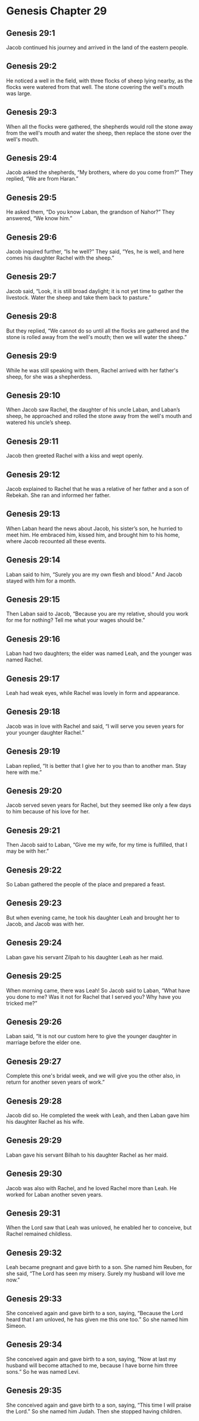 # Genesis Chapter 29

## Genesis 29:1

Jacob continued his journey and arrived in the land of the eastern people.

## Genesis 29:2

He noticed a well in the field, with three flocks of sheep lying nearby, as the flocks were watered from that well. The stone covering the well's mouth was large.

## Genesis 29:3

When all the flocks were gathered, the shepherds would roll the stone away from the well's mouth and water the sheep, then replace the stone over the well's mouth.

## Genesis 29:4

Jacob asked the shepherds, “My brothers, where do you come from?” They replied, “We are from Haran.”

## Genesis 29:5

He asked them, “Do you know Laban, the grandson of Nahor?” They answered, “We know him.”

## Genesis 29:6

Jacob inquired further, “Is he well?” They said, “Yes, he is well, and here comes his daughter Rachel with the sheep.”

## Genesis 29:7

Jacob said, “Look, it is still broad daylight; it is not yet time to gather the livestock. Water the sheep and take them back to pasture.”

## Genesis 29:8

But they replied, “We cannot do so until all the flocks are gathered and the stone is rolled away from the well's mouth; then we will water the sheep.”

## Genesis 29:9

While he was still speaking with them, Rachel arrived with her father's sheep, for she was a shepherdess.

## Genesis 29:10

When Jacob saw Rachel, the daughter of his uncle Laban, and Laban’s sheep, he approached and rolled the stone away from the well's mouth and watered his uncle’s sheep.

## Genesis 29:11

Jacob then greeted Rachel with a kiss and wept openly.

## Genesis 29:12

Jacob explained to Rachel that he was a relative of her father and a son of Rebekah. She ran and informed her father.

## Genesis 29:13

When Laban heard the news about Jacob, his sister’s son, he hurried to meet him. He embraced him, kissed him, and brought him to his home, where Jacob recounted all these events.

## Genesis 29:14

Laban said to him, “Surely you are my own flesh and blood.” And Jacob stayed with him for a month.

## Genesis 29:15

Then Laban said to Jacob, “Because you are my relative, should you work for me for nothing? Tell me what your wages should be.”

## Genesis 29:16

Laban had two daughters; the elder was named Leah, and the younger was named Rachel.

## Genesis 29:17

Leah had weak eyes, while Rachel was lovely in form and appearance.

## Genesis 29:18

Jacob was in love with Rachel and said, “I will serve you seven years for your younger daughter Rachel.”

## Genesis 29:19

Laban replied, “It is better that I give her to you than to another man. Stay here with me.”

## Genesis 29:20

Jacob served seven years for Rachel, but they seemed like only a few days to him because of his love for her.

## Genesis 29:21

Then Jacob said to Laban, “Give me my wife, for my time is fulfilled, that I may be with her.”

## Genesis 29:22

So Laban gathered the people of the place and prepared a feast.

## Genesis 29:23

But when evening came, he took his daughter Leah and brought her to Jacob, and Jacob was with her.

## Genesis 29:24

Laban gave his servant Zilpah to his daughter Leah as her maid.

## Genesis 29:25

When morning came, there was Leah! So Jacob said to Laban, “What have you done to me? Was it not for Rachel that I served you? Why have you tricked me?”

## Genesis 29:26

Laban said, “It is not our custom here to give the younger daughter in marriage before the elder one.

## Genesis 29:27

Complete this one's bridal week, and we will give you the other also, in return for another seven years of work.”

## Genesis 29:28

Jacob did so. He completed the week with Leah, and then Laban gave him his daughter Rachel as his wife.

## Genesis 29:29

Laban gave his servant Bilhah to his daughter Rachel as her maid.

## Genesis 29:30

Jacob was also with Rachel, and he loved Rachel more than Leah. He worked for Laban another seven years.

## Genesis 29:31

When the Lord saw that Leah was unloved, he enabled her to conceive, but Rachel remained childless.

## Genesis 29:32

Leah became pregnant and gave birth to a son. She named him Reuben, for she said, “The Lord has seen my misery. Surely my husband will love me now.”

## Genesis 29:33

She conceived again and gave birth to a son, saying, “Because the Lord heard that I am unloved, he has given me this one too.” So she named him Simeon.

## Genesis 29:34

She conceived again and gave birth to a son, saying, “Now at last my husband will become attached to me, because I have borne him three sons.” So he was named Levi.

## Genesis 29:35

She conceived again and gave birth to a son, saying, “This time I will praise the Lord.” So she named him Judah. Then she stopped having children.
